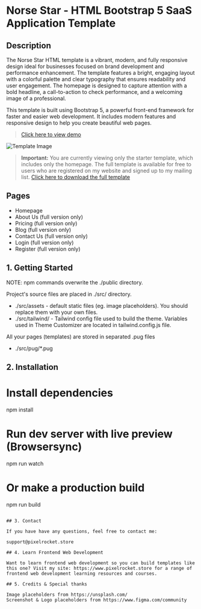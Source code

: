 # Norse Star - HTML Bootstrap 5 SaaS Application Template

## Description

The Norse Star HTML template is a vibrant, modern, and fully responsive design ideal for businesses focused on brand development and performance enhancement. The template features a bright, engaging layout with a colorful palette and clear typography that ensures readability and user engagement. The homepage is designed to capture attention with a bold headline, a call-to-action to check performance, and a welcoming image of a professional.

This template is built using Bootstrap 5, a powerful front-end framework for faster and easier web development. It includes modern features and responsive design to help you create beautiful web pages.

> [Click here to view demo](https://html-norsestar-full.vercel.app/)

![Template Image](https://pixelrocket-public-assets.s3.eu-west-2.amazonaws.com/github-assets/norsestar.png)

> **Important:** You are currently viewing only the starter template, which includes only the homepage. The full template is available for free to users who are registered on my website and signed up to my mailing list.
> [Click here to download the full template](https://pixelrocket.store/free-templates/html-templates/norse-star-html-bootstrap-saas-website-template)

## Pages
- Homepage
- About Us (full version only)
- Pricing (full version only)
- Blog (full version only)
- Contact Us (full version only)
- Login (full version only)
- Register (full version only)

## 1. Getting Started

NOTE: npm commands overwrite the ./public directory.

Project's source files are placed in ./src/ directory. 
* ./src/assets - default static files (eg. image placeholders). You should replace them with your own files.
* ./src/tailwind/ - Tailwind config file used to build the theme. Variables used in Theme Customizer are located in tailwind.config.js file.

All your pages (templates) are stored in separated .pug files
* ./src/pug/*.pug 

## 2. Installation

# Install dependencies
npm install 

# Run dev server with live preview (Browsersync)
npm run watch

# Or make a production build 
npm run build
```

## 3. Contact

If you have have any questions, feel free to contact me:

support@pixelrocket.store

## 4. Learn Frontend Web Development

Want to learn frontend web development so you can build templates like this one? Visit my site: https://www.pixelrocket.store for a range of frontend web development learning resources and courses.

## 5. Credits & Special thanks

Image placeholders from https://unsplash.com/
Screenshot & Logo placeholders from https://www.figma.com/community
